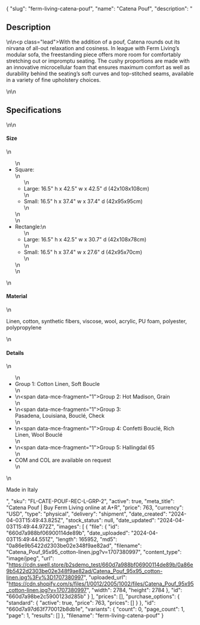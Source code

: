 {
  "slug": "ferm-living-catena-pouf",
  "name": "Catena Pouf",
  "description": "<h2>Description</h2>\n<!-- split -->\n<p class=\"lead\">With the addition of a pouf, Catena rounds out its nirvana of all-out relaxation and cosiness. In league with Ferm Living’s modular sofa, the freestanding piece offers more room for comfortably stretching out or impromptu seating. The cushy proportions are made with an innovative microcellular foam that ensures maximum comfort as well as durability behind the seating’s soft curves and top-stitched seams, available in a variety of fine upholstery choices. </p>\n<!-- split -->\n<h2>Specifications</h2>\n<!-- split -->\n<h4>Size</h4>\n<ul>\n<li>Square:<br>\n<ul>\n<li>Large: 16.5\" h x 42.5\" w x 42.5\" d (42x108x108cm)</li>\n<li>Small: 16.5\" h x 37.4\" w x 37.4\" d (42x95x95cm)</li>\n</ul>\n</li>\n<li>Rectangle:\n<ul>\n<li>Large: 16.5\" h x 42.5\" w x 30.7\" d (42x108x78cm)</li>\n<li>Small: 16.5\" h x 37.4\" w x 27.6\" d (42x95x70cm)</li>\n</ul>\n</li>\n</ul>\n<h4>Material</h4>\n<p>Linen, cotton, synthetic fibers, viscose, wool, acrylic, PU foam, polyester, polypropylene</p>\n<h4>Details</h4>\n<ul>\n<li>Group 1: Cotton Linen, Soft Boucle</li>\n<li>\n<span data-mce-fragment=\"1\">Group</span> 2: Hot Madison, Grain</li>\n<li>\n<span data-mce-fragment=\"1\">Group</span> 3: Pasadena, Louisiana, Bouclé, Check</li>\n<li>\n<span data-mce-fragment=\"1\">Group</span> 4: Confetti Bouclé, Rich Linen, Wool Bouclé</li>\n<li>\n<span data-mce-fragment=\"1\">Group</span> 5: Hallingdal 65</li>\n<li>COM and COL are available on request</li>\n</ul>\n<p>Made in Italy</p>",
  "sku": "FL-CATE-POUF-REC-L-GRP-2",
  "active": true,
  "meta_title": "Catena Pouf | Buy Ferm Living online at A+R",
  "price": 763,
  "currency": "USD",
  "type": "physical",
  "delivery": "shipment",
  "date_created": "2024-04-03T15:49:43.825Z",
  "stock_status": null,
  "date_updated": "2024-04-03T15:49:44.972Z",
  "images": [
    {
      "file": {
        "id": "660d7a988bf06900114de89b",
        "date_uploaded": "2024-04-03T15:49:44.551Z",
        "length": 165952,
        "md5": "0a86e9b5422d2303be02e348f9ae82ad",
        "filename": "Catena_Pouf_95x95_cotton-linen.jpg?v=1707380997",
        "content_type": "image/jpeg",
        "url": "https://cdn.swell.store/b2sdemo_test/660d7a988bf06900114de89b/0a86e9b5422d2303be02e348f9ae82ad/Catena_Pouf_95x95_cotton-linen.jpg%3Fv%3D1707380997",
        "uploaded_url": "https://cdn.shopify.com/s/files/1/0012/2005/1002/files/Catena_Pouf_95x95_cotton-linen.jpg?v=1707380997",
        "width": 2784,
        "height": 2784
      },
      "id": "660d7a98be2c5900123d285b"
    }
  ],
  "prices": [],
  "purchase_options": {
    "standard": {
      "active": true,
      "price": 763,
      "prices": []
    }
  },
  "id": "660d7a97d63f770012b8db1e",
  "variants": {
    "count": 0,
    "page_count": 1,
    "page": 1,
    "results": []
  },
  "filename": "ferm-living-catena-pouf"
}